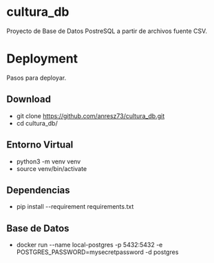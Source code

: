 # cultura_db
Proyecto de Base de Datos PostreSQL a partir de archivos fuente CSV.
# Deployment
Pasos para deployar.
## Download
* git clone https://github.com/anresz73/cultura_db.git
* cd cultura_db/

## Entorno Virtual
* python3 -m venv venv
* source venv/bin/activate

## Dependencias
* pip install --requirement requirements.txt

## Base de Datos
* docker run --name local-postgres -p 5432:5432 -e POSTGRES_PASSWORD=mysecretpassword -d postgres

